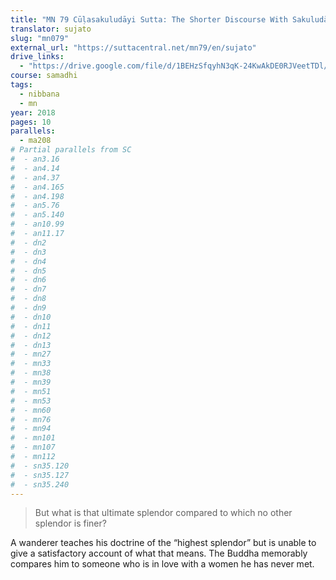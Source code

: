 ```yaml
---
title: "MN 79 Cūḷasakuludāyi Sutta: The Shorter Discourse With Sakuludāyī"
translator: sujato
slug: "mn079"
external_url: "https://suttacentral.net/mn79/en/sujato"
drive_links:
  - "https://drive.google.com/file/d/1BEHzSfqyhN3qK-24KwAkDE0RJVeetTDl/view?usp=drivesdk"
course: samadhi
tags:
  - nibbana
  - mn
year: 2018
pages: 10
parallels:
  - ma208
# Partial parallels from SC
#  - an3.16
#  - an4.14
#  - an4.37
#  - an4.165
#  - an4.198
#  - an5.76
#  - an5.140
#  - an10.99
#  - an11.17
#  - dn2
#  - dn3
#  - dn4
#  - dn5
#  - dn6
#  - dn7
#  - dn8
#  - dn9
#  - dn10
#  - dn11
#  - dn12
#  - dn13
#  - mn27
#  - mn33
#  - mn38
#  - mn39
#  - mn51
#  - mn53
#  - mn60
#  - mn76
#  - mn94
#  - mn101
#  - mn107
#  - mn112
#  - sn35.120
#  - sn35.127
#  - sn35.240
---
```


> But what is that ultimate splendor compared to which no other splendor is finer?

A wanderer teaches his doctrine of the “highest splendor” but is unable to give a satisfactory account of what that means. The Buddha memorably compares him to someone who is in love with a women he has never met.

